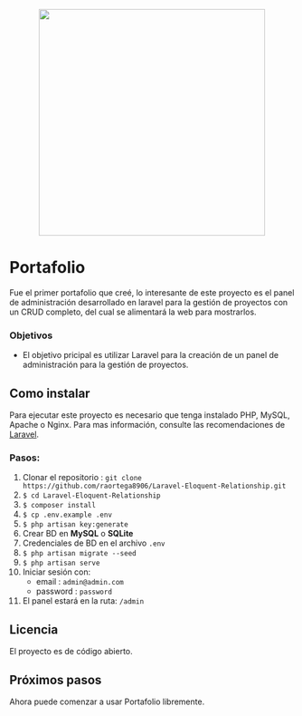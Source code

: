 <p align="center"><a href="https://laravel.com" target="_blank"><img src="https://raw.githubusercontent.com/laravel/art/master/logo-lockup/5%20SVG/2%20CMYK/1%20Full%20Color/laravel-logolockup-cmyk-red.svg" width="400"></a></p>

# Portafolio

Fue el primer portafolio que creé, lo interesante de este proyecto es el panel de administración desarrollado en laravel para la gestión de proyectos con un CRUD completo, del cual se alimentará la web para mostrarlos.

### Objetivos
* El objetivo pricipal es utilizar Laravel para la creación de un panel de administración para la gestión de proyectos.

## Como instalar
Para ejecutar este proyecto es necesario que tenga instalado PHP, MySQL, Apache o Nginx. Para mas información, consulte las recomendaciones de [Laravel](https://laravel.com/docs/8.x).

### Pasos:
1. Clonar el repositorio : `git clone https://github.com/raortega8906/Laravel-Eloquent-Relationship.git`
2. `$ cd Laravel-Eloquent-Relationship`
3. `$ composer install`
4. `$ cp .env.example .env`
5. `$ php artisan key:generate`
6. Crear BD en **MySQL** o **SQLite**
7. Credenciales de BD en el archivo `.env`
8. `$ php artisan migrate --seed`
9. `$ php artisan serve`
10. Iniciar sesión con:
    - email : `admin@admin.com`
    - password : `password`
11. El panel estará en la ruta: `/admin`

## Licencia
El proyecto es de código abierto.

## Próximos pasos
Ahora puede comenzar a usar Portafolio libremente.

